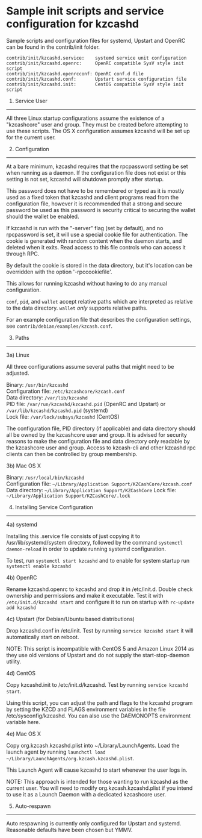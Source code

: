 Sample init scripts and service configuration for kzcashd
==========================================================

Sample scripts and configuration files for systemd, Upstart and OpenRC
can be found in the contrib/init folder.

    contrib/init/kzcashd.service:    systemd service unit configuration
    contrib/init/kzcashd.openrc:     OpenRC compatible SysV style init script
    contrib/init/kzcashd.openrcconf: OpenRC conf.d file
    contrib/init/kzcashd.conf:       Upstart service configuration file
    contrib/init/kzcashd.init:       CentOS compatible SysV style init script

1. Service User
---------------------------------

All three Linux startup configurations assume the existence of a "kzcashcore" user
and group.  They must be created before attempting to use these scripts.
The OS X configuration assumes kzcashd will be set up for the current user.

2. Configuration
---------------------------------

At a bare minimum, kzcashd requires that the rpcpassword setting be set
when running as a daemon.  If the configuration file does not exist or this
setting is not set, kzcashd will shutdown promptly after startup.

This password does not have to be remembered or typed as it is mostly used
as a fixed token that kzcashd and client programs read from the configuration
file, however it is recommended that a strong and secure password be used
as this password is security critical to securing the wallet should the
wallet be enabled.

If kzcashd is run with the "-server" flag (set by default), and no rpcpassword is set,
it will use a special cookie file for authentication. The cookie is generated with random
content when the daemon starts, and deleted when it exits. Read access to this file
controls who can access it through RPC.

By default the cookie is stored in the data directory, but it's location can be overridden
with the option '-rpccookiefile'.

This allows for running kzcashd without having to do any manual configuration.

`conf`, `pid`, and `wallet` accept relative paths which are interpreted as
relative to the data directory. `wallet` *only* supports relative paths.

For an example configuration file that describes the configuration settings,
see `contrib/debian/examples/kzcash.conf`.

3. Paths
---------------------------------

3a) Linux

All three configurations assume several paths that might need to be adjusted.

Binary:              `/usr/bin/kzcashd`  
Configuration file:  `/etc/kzcashcore/kzcash.conf`  
Data directory:      `/var/lib/kzcashd`  
PID file:            `/var/run/kzcashd/kzcashd.pid` (OpenRC and Upstart) or `/var/lib/kzcashd/kzcashd.pid` (systemd)  
Lock file:           `/var/lock/subsys/kzcashd` (CentOS)  

The configuration file, PID directory (if applicable) and data directory
should all be owned by the kzcashcore user and group.  It is advised for security
reasons to make the configuration file and data directory only readable by the
kzcashcore user and group.  Access to kzcash-cli and other kzcashd rpc clients
can then be controlled by group membership.

3b) Mac OS X

Binary:              `/usr/local/bin/kzcashd`  
Configuration file:  `~/Library/Application Support/KZCashCore/kzcash.conf`  
Data directory:      `~/Library/Application Support/KZCashCore`
Lock file:           `~/Library/Application Support/KZCashCore/.lock`

4. Installing Service Configuration
-----------------------------------

4a) systemd

Installing this .service file consists of just copying it to
/usr/lib/systemd/system directory, followed by the command
`systemctl daemon-reload` in order to update running systemd configuration.

To test, run `systemctl start kzcashd` and to enable for system startup run
`systemctl enable kzcashd`

4b) OpenRC

Rename kzcashd.openrc to kzcashd and drop it in /etc/init.d.  Double
check ownership and permissions and make it executable.  Test it with
`/etc/init.d/kzcashd start` and configure it to run on startup with
`rc-update add kzcashd`

4c) Upstart (for Debian/Ubuntu based distributions)

Drop kzcashd.conf in /etc/init.  Test by running `service kzcashd start`
it will automatically start on reboot.

NOTE: This script is incompatible with CentOS 5 and Amazon Linux 2014 as they
use old versions of Upstart and do not supply the start-stop-daemon utility.

4d) CentOS

Copy kzcashd.init to /etc/init.d/kzcashd. Test by running `service kzcashd start`.

Using this script, you can adjust the path and flags to the kzcashd program by
setting the KZCD and FLAGS environment variables in the file
/etc/sysconfig/kzcashd. You can also use the DAEMONOPTS environment variable here.

4e) Mac OS X

Copy org.kzcash.kzcashd.plist into ~/Library/LaunchAgents. Load the launch agent by
running `launchctl load ~/Library/LaunchAgents/org.kzcash.kzcashd.plist`.

This Launch Agent will cause kzcashd to start whenever the user logs in.

NOTE: This approach is intended for those wanting to run kzcashd as the current user.
You will need to modify org.kzcash.kzcashd.plist if you intend to use it as a
Launch Daemon with a dedicated kzcashcore user.

5. Auto-respawn
-----------------------------------

Auto respawning is currently only configured for Upstart and systemd.
Reasonable defaults have been chosen but YMMV.
